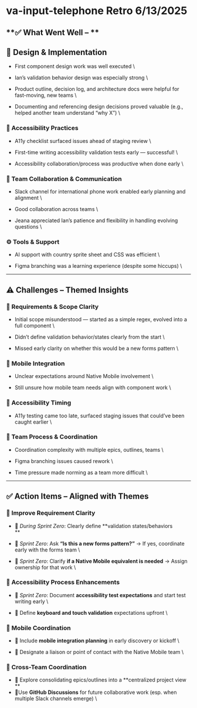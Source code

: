 # va-input-telephone Retro 6/13/2025

## **✅ What Went Well – **


## **🧩 Design & Implementation**

* First component design work was well executed \

* Ian’s validation behavior design was especially strong \

* Product outline, decision log, and architecture docs were helpful for fast-moving, new teams \

* Documenting and referencing design decisions proved valuable (e.g., helped another team understand “why X”) \



### **🧪 Accessibility Practices**

* A11y checklist surfaced issues ahead of staging review \

* First-time writing accessibility validation tests early — successful! \

* Accessibility collaboration/process was productive when done early \



### **💬 Team Collaboration & Communication**

* Slack channel for international phone work enabled early planning and alignment \

* Good collaboration across teams \

* Jeana appreciated Ian’s patience and flexibility in handling evolving questions \



### **⚙️ Tools & Support**

* AI support with country sprite sheet and CSS was efficient \

* Figma branching was a learning experience (despite some hiccups) \



---


## **⚠️ Challenges – Themed Insights**


### **🎯 Requirements & Scope Clarity**

* Initial scope misunderstood — started as a simple regex, evolved into a full component \

* Didn’t define validation behavior/states clearly from the start \

* Missed early clarity on whether this would be a new forms pattern \



### **📱 Mobile Integration**

* Unclear expectations around Native Mobile involvement \

* Still unsure how mobile team needs align with component work \



### **🧪 Accessibility Timing**

* A11y testing came too late, surfaced staging issues that could’ve been caught earlier \



### **🧠 Team Process & Coordination**

* Coordination complexity with multiple epics, outlines, teams \

* Figma branching issues caused rework \

* Time pressure made norming as a team more difficult \



---


## **✅ Action Items – Aligned with Themes**


### **🎯 Improve Requirement Clarity**

* 🔹 *During Sprint Zero*: Clearly define **validation states/behaviors \
**
* 🔹 *Sprint Zero*: Ask **“Is this a new forms pattern?”** → If yes, coordinate early with the forms team \

* 🔹 *Sprint Zero*: Clarify **if a Native Mobile equivalent is needed** → Assign ownership for that work \



### **🧪 Accessibility Process Enhancements**

* 🔹 *Sprint Zero*: Document **accessibility test expectations** and start test writing early \

* 🔹 Define **keyboard and touch validation** expectations upfront \



### **📱 Mobile Coordination**

* 🔹 Include **mobile integration planning** in early discovery or kickoff \

* 🔹 Designate a liaison or point of contact with the Native Mobile team \



### **🤝 Cross-Team Coordination**

* 🔹 Explore consolidating epics/outlines into a **centralized project view \
**
* 🔹Use **GitHub Discussions** for future collaborative work (esp. when multiple Slack channels emerge) \
